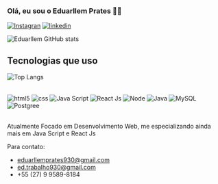 ### Olá, eu sou o Eduarllem Prates 🤚🏼

[![Instagran](https://img.shields.io/badge/Instagram-E4405F?style=for-the-badge&logo=instagram&logoColor=white)](https://www.instagram.com/3d_prates/)
[![linkedin](	https://img.shields.io/badge/LinkedIn-0077B5?style=for-the-badge&logo=linkedin&logoColor=white)](https://www.linkedin.com/in/eduarllem-prates-824836273/)


![Eduarllem GitHub stats](https://github-readme-stats.vercel.app/api?username=Opheuws&show_icons=true&theme=tokyonight)


## Tecnologias que uso

![Top Langs](https://github-readme-stats.vercel.app/api/top-langs/?username=Opheuws&layout=compact)

<div style="display: inline_block"><br/>
    <img align="center" alt="html5" src="https://img.shields.io/badge/HTML5-E34F26?style=for-the-badge&logo=html5&logoColor=white"/>
    <img align="center" alt="css" src="https://img.shields.io/badge/CSS3-1572B6?style=for-the-badge&logo=css3&logoColor=white"/>
    <img align="center" alt="Java Script" src="https://img.shields.io/badge/JavaScript-F7DF1E?style=for-the-badge&logo=javascript&logoColor=black"/>
    <img align="center" alt="React Js" src="https://img.shields.io/badge/React-20232A?style=for-the-badge&logo=react&logoColor=61DAFB"/>
    <img align="center" alt="Node" src="https://img.shields.io/badge/Node.js-43853D?style=for-the-badge&logo=node.js&logoColor=white"/>
    <img align="center" alt="Java" src="https://img.shields.io/badge/Java-ED8B00?style=for-the-badge&logo=openjdk&logoColor=white"/>
    <img align="center" alt="MySQL" src="https://img.shields.io/badge/MySQL-00000F?style=for-the-badge&logo=mysql&logoColor=white"/>
    <img align="center" alt="Postgree" src="https://img.shields.io/badge/PostgreSQL-316192?style=for-the-badge&logo=postgresql&logoColor=white"/>
</div><br/>

Atualmente Focado em Desenvolvimento Web, me especializando ainda mais em Java Script e React Js

Para contato:
- eduarllemprates930@gmail.com
- ed.trabalho930@gmail.com
- +55 (27) 9 9589-8184


